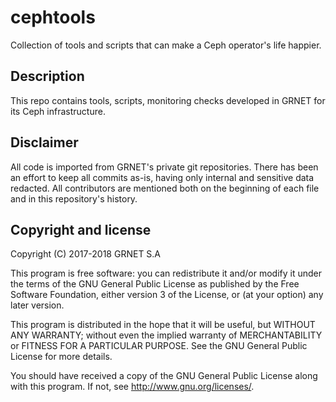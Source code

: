 # cephtools

Collection of tools and scripts that can make a Ceph operator's life happier.

## Description

This repo contains tools, scripts, monitoring checks developed in GRNET for
its Ceph infrastructure.

## Disclaimer

All code is imported from GRNET's private git repositories. There has been an
effort to keep all commits as-is, having only internal and sensitive data
redacted. All contributors are mentioned both on the beginning of each file and
in this repository's history.

## Copyright and license

Copyright (C) 2017-2018 GRNET S.A

This program is free software: you can redistribute it and/or modify
it under the terms of the GNU General Public License as published by
the Free Software Foundation, either version 3 of the License, or
(at your option) any later version.

This program is distributed in the hope that it will be useful,
but WITHOUT ANY WARRANTY; without even the implied warranty of
MERCHANTABILITY or FITNESS FOR A PARTICULAR PURPOSE.  See the
GNU General Public License for more details.

You should have received a copy of the GNU General Public License
along with this program.  If not, see <http://www.gnu.org/licenses/>.
